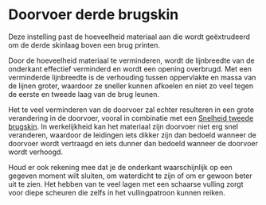 Doorvoer derde brugskin
====
Deze instelling past de hoeveelheid materiaal aan die wordt geëxtrudeerd om de derde skinlaag boven een brug printen.

Door de hoeveelheid materiaal te verminderen, wordt de lijnbreedte van de onderkant effectief verminderd en wordt een opening overbrugd. Met een verminderde lijnbreedte is de verhouding tussen oppervlakte en massa van de lijnen groter, waardoor ze sneller kunnen afkoelen en niet zo veel tegen de eerste en tweede laag van de brug leunen.

Het te veel verminderen van de doorvoer zal echter resulteren in een grote verandering in de doorvoer, vooral in combinatie met een [Snelheid tweede brugskin](bridge_skin_speed_2.md). In werkelijkheid kan het materiaal zijn doorvoer niet erg snel veranderen, waardoor de leidingen iets dikker zijn dan bedoeld wanneer de doorvoer wordt vertraagd en iets dunner dan bedoeld wanneer de doorvoer wordt verhoogd.

Houd er ook rekening mee dat je de onderkant waarschijnlijk op een gegeven moment wilt sluiten, om waterdicht te zijn of om er gewoon beter uit te zien. Het hebben van te veel lagen met een schaarse vulling zorgt voor diepe scheuren die zelfs in het vullingpatroon kunnen reiken.